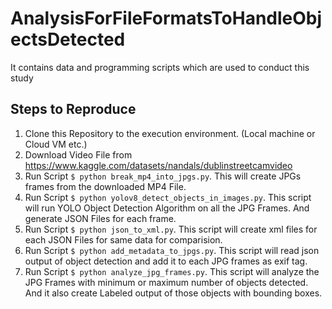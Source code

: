 # AnalysisForFileFormatsToHandleObjectsDetected
It contains data and programming scripts which are used to conduct this study


## Steps to Reproduce
1. Clone this Repository to the execution environment. (Local machine or Cloud VM etc.)
2. Download Video File from https://www.kaggle.com/datasets/nandals/dublinstreetcamvideo
3. Run Script `$ python break_mp4_into_jpgs.py`. This will create JPGs frames from the downloaded MP4 File.
4. Run Script `$ python yolov8_detect_objects_in_images.py`. This script will run YOLO Object Detection Algorithm on all the JPG Frames. And generate JSON Files for each frame.
5. Run Script `$ python json_to_xml.py`. This script will create xml files for each JSON Files for same data for comparision.
6. Run Script `$ python add_metadata_to_jpgs.py`. This script will read json output of object detection and add it to each JPG frames as exif tag.
7. Run Script `$ python analyze_jpg_frames.py`. This script will analyze the JPG Frames with minimum or maximum number of objects detected. And it also create Labeled output of those objects with bounding boxes.

   
